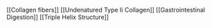 [[Collagen fibers]]
[[Undenatured Type Ii Collagen]]
[[Gastrointestinal Digestion]]
[[Triple Helix Structure]]
